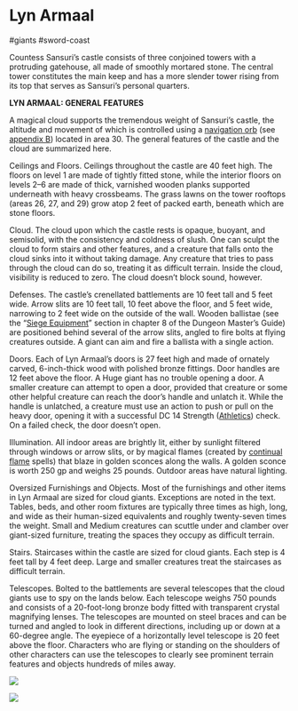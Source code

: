 # Lyn Armaal

\#giants #sword-coast 

Countess Sansuri’s castle consists of three conjoined towers with a protruding gatehouse, all made of smoothly mortared stone. The central tower constitutes the main keep and has a more slender tower rising from its top that serves as Sansuri’s personal quarters.

**LYN ARMAAL: GENERAL FEATURES**

A magical cloud supports the tremendous weight of Sansuri’s castle, the altitude and movement of which is controlled using a [navigation orb](https://www.dndbeyond.com/magic-items/navigation-orb) (see [appendix B](https://www.dndbeyond.com/sources/skt/magic-items#NavigationOrb)) located in area 30. The general features of the castle and the cloud are summarized here.

Ceilings and Floors. Ceilings throughout the castle are 40 feet high. The floors on level 1 are made of tightly fitted stone, while the interior floors on levels 2–6 are made of thick, varnished wooden planks supported underneath with heavy crossbeams. The grass lawns on the tower rooftops (areas 26, 27, and 29) grow atop 2 feet of packed earth, beneath which are stone floors.

Cloud. The cloud upon which the castle rests is opaque, buoyant, and semisolid, with the consistency and coldness of slush. One can sculpt the cloud to form stairs and other features, and a creature that falls onto the cloud sinks into it without taking damage. Any creature that tries to pass through the cloud can do so, treating it as difficult terrain. Inside the cloud, visibility is reduced to zero. The cloud doesn’t block sound, however.

Defenses. The castle’s crenellated battlements are 10 feet tall and 5 feet wide. Arrow slits are 10 feet tall, 10 feet above the floor, and 5 feet wide, narrowing to 2 feet wide on the outside of the wall. Wooden ballistae (see the “[Siege Equipment](https://www.dndbeyond.com/compendium/rules/dmg/running-the-game#SiegeEquipment)” section in chapter 8 of the Dungeon Master’s Guide) are positioned behind several of the arrow slits, angled to fire bolts at flying creatures outside. A giant can aim and fire a ballista with a single action.

Doors. Each of Lyn Armaal’s doors is 27 feet high and made of ornately carved, 6-inch-thick wood with polished bronze fittings. Door handles are 12 feet above the floor. A Huge giant has no trouble opening a door. A smaller creature can attempt to open a door, provided that creature or some other helpful creature can reach the door’s handle and unlatch it. While the handle is unlatched, a creature must use an action to push or pull on the heavy door, opening it with a successful DC 14 Strength ([Athletics](https://www.dndbeyond.com/compendium/rules/basic-rules/using-ability-scores#Athletics)) check. On a failed check, the door doesn’t open.

Illumination. All indoor areas are brightly lit, either by sunlight filtered through windows or arrow slits, or by magical flames (created by [continual flame](https://www.dndbeyond.com/spells/continual-flame) spells) that blaze in golden sconces along the walls. A golden sconce is worth 250 gp and weighs 25 pounds. Outdoor areas have natural lighting.

Oversized Furnishings and Objects. Most of the furnishings and other items in Lyn Armaal are sized for cloud giants. Exceptions are noted in the text. Tables, beds, and other room fixtures are typically three times as high, long, and wide as their human-sized equivalents and roughly twenty-seven times the weight. Small and Medium creatures can scuttle under and clamber over giant-sized furniture, treating the spaces they occupy as difficult terrain.

Stairs. Staircases within the castle are sized for cloud giants. Each step is 4 feet tall by 4 feet deep. Large and smaller creatures treat the staircases as difficult terrain.

Telescopes. Bolted to the battlements are several telescopes that the cloud giants use to spy on the lands below. Each telescope weighs 750 pounds and consists of a 20-foot-long bronze body fitted with transparent crystal magnifying lenses. The telescopes are mounted on steel braces and can be turned and angled to look in different directions, including up or down at a 60-degree angle. The eyepiece of a horizontally level telescope is 20 feet above the floor. Characters who are flying or standing on the shoulders of other characters can use the telescopes to clearly see prominent terrain features and objects hundreds of miles away.

![](https://www.dndbeyond.com/attachments/thumbnails/2/2/850/1168/skt09-lyn1.jpg)

![](https://www.dndbeyond.com/attachments/thumbnails/1/999/850/1168/skt09-lyn2.jpg)

